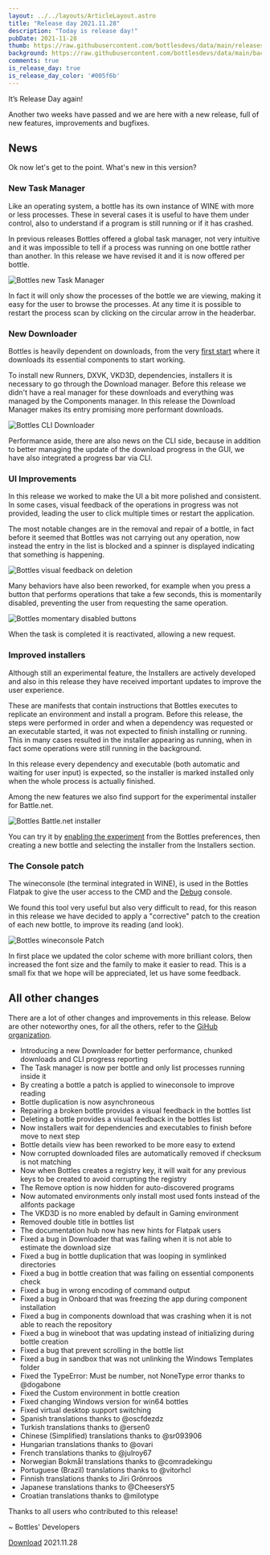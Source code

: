 ```yaml
---
layout: ../../layouts/ArticleLayout.astro
title: "Release day 2021.11.28"
description: "Today is release day!"
pubDate: 2021-11-28
thumb: https://raw.githubusercontent.com/bottlesdevs/data/main/releases/2021.11.28/release-day.png
background: https://raw.githubusercontent.com/bottlesdevs/data/main/backgrounds/2021.11.28.png
comments: true
is_release_day: true
is_release_day_color: '#005f6b'
---
```


It’s Release Day again!

Another two weeks have passed and we are here with a new release, full of new 
features, improvements and bugfixes.

## News
Ok now let's get to the point. What's new in this version?

### New Task Manager
Like an operating system, a bottle has its own instance of WINE with more or 
less processes. These in several cases it is useful to have them under control, 
also to understand if a program is still running or if it has crashed.

In previous releases Bottles offered a global task manager, not very intuitive 
and it was impossible to tell if a process was running on one bottle rather 
than another. In this release we have revised it and it is now offered per 
bottle.

![Bottles new Task Manager](/uploads/bottles-taskmanager.png)

In fact it will only show the processes of the bottle we are viewing, making 
it easy for the user to browse the processes. At any time it is possible to 
restart the process scan by clicking on the circular arrow in the headerbar.

### New Downloader
Bottles is heavily dependent on downloads, from the very 
[first start](https://docs.usebottles.com/getting-started/first-run) where it 
downloads its essential components to start working.

To install new Runners, DXVK, VKD3D, dependencies, installers it is necessary 
to go through the Download manager. Before this release we didn't have a 
real manager for these downloads and everything was managed by the Components 
manager. In this release the Download Manager makes its entry promising 
more performant downloads.

![Bottles CLI Downloader](/uploads/bottles-downloader-manager-progress.png)

Performance aside, there are also news on the CLI side, because in addition to 
better managing the update of the download progress in the GUI, we have also 
integrated a progress bar via CLI.

### UI Improvements
In this release we worked to make the UI a bit more polished and consistent.
In some cases, visual feedback of the operations in progress was not provided, 
leading the user to click multiple times or restart the application.

The most notable changes are in the removal and repair of a bottle, in fact 
before it seemed that Bottles was not carrying out any operation, now instead 
the entry in the list is blocked and a spinner is displayed indicating that 
something is happening.

![Bottles visual feedback on deletion](/uploads/bottles-deletion.png)

Many behaviors have also been reworked, for example when you press a button 
that performs operations that take a few seconds, this is momentarily disabled, 
preventing the user from requesting the same operation.

![Bottles momentary disabled buttons](/uploads/bottles-disabled-buttons.png)

When the task is completed it is reactivated, allowing a new request.

### Improved installers
Although still an experimental feature, the Installers are actively developed 
and also in this release they have received important updates to improve the 
user experience.

These are manifests that contain instructions that Bottles executes to 
replicate an environment and install a program. Before this release, the steps 
were performed in order and when a dependency was requested or an executable 
started, it was not expected to finish installing or running. This in many 
cases resulted in the installer appearing as running, when in fact some 
operations were still running in the background.

In this release every dependency and executable (both automatic and waiting 
for user input) is expected, so the installer is marked installed only when 
the whole process is actually finished.

Among the new features we also find support for the experimental installer for 
Battle.net.

![Bottles Battle.net installer](/uploads/bottles-installers-steps.png)

You can try it by [enabling the experiment](https://docs.usebottles.com/bottles/installers) 
from the Bottles preferences, then creating a new bottle and selecting the
installer from the Installers section.

### The Console patch
The wineconsole (the terminal integrated in WINE), is used in the Bottles 
Flatpak to give the user access to the CMD and the [Debug](https://docs.usebottles.com/utilities/logs-and-debugger) 
console. 

We found this tool very useful but also very difficult to read, for this reason 
in this release we have decided to apply a "corrective" patch to the creation 
of each new bottle, to improve its reading (and look).

![Bottles wineconsole Patch](/uploads/bottles-wineconsole-patch.png)

In first place we updated the color scheme with more brilliant colors, then
increased the font size and the family to make it easier to read. This is a 
small fix that we hope will be appreciated, let us have some feedback.

## All other changes
There are a lot of other changes and improvements in this release. Below are 
other noteworthy ones, for all the others, refer to 
the [GiHub organization](https://github.com/bottlesdevs).

* Introducing a new Downloader for better performance, chunked downloads and CLI progress reporting
* The Task manager is now per bottle and only list processes running inside it
* By creating a bottle a patch is applied to wineconsole to improve reading
* Bottle duplication is now asynchroneous
* Repairing a broken bottle provides a visual feedback in the bottles list
* Deleting a bottle provides a visual feedback in the bottles list
* Now installers wait for dependencies and executables to finish before move to next step
* Bottle details view has been reworked to be more easy to extend
* Now corrupted downloaded files are automatically removed if checksum is not matching
* Now when Bottles creates a registry key, it will wait for any previous keys to be created to avoid corrupting the registry
* The Remove option is now hidden for auto-discovered programs
* Now automated environments only install most used fonts instead of the allfonts package
* The VKD3D is no more enabled by default in Gaming environment
* Removed double title in bottles list
* The documentation hub now has new hints for Flatpak users
* Fixed a bug in Downloader that was failing when it is not able to estimate the download size
* Fixed a bug in bottle duplication that was looping in symlinked directories
* Fixed a bug in bottle creation that was failing on essential components check
* Fixed a bug in wrong encoding of command output
* Fixed a bug in Onboard that was freezing the app during component installation
* Fixed a bug in components download that was crashing when it is not able to reach the repository
* Fixed a bug in wineboot that was updating instead of initializing during bottle creation
* Fixed a bug that prevent scrolling in the bottle list
* Fixed a bug in sandbox that was not unlinking the Windows Templates folder
* Fixed the TypeError: Must be number, not NoneType error thanks to @dogabone
* Fixed the Custom environment in bottle creation
* Fixed changing Windows version for win64 bottles
* Fixed virtual desktop support switching
* Spanish translations thanks to @oscfdezdz
* Turkish translations thanks to @ersen0
* Chinese (Simplified) translations thanks to @sr093906
* Hungarian translations thanks to @ovari
* French translations thanks to @julroy67
* Norwegian Bokmål translations thanks to @comradekingu
* Portuguese (Brazil) translations thanks to @vitorhcl
* Finnish translations thanks to Jiri Grönroos
* Japanese translations thanks to @CheesersY5
* Croatian translations thanks to @milotype

Thanks to all users who contributed to this release!

~ Bottles' Developers

<a class="button" href="/download" style="">Download</a> 2021.11.28
